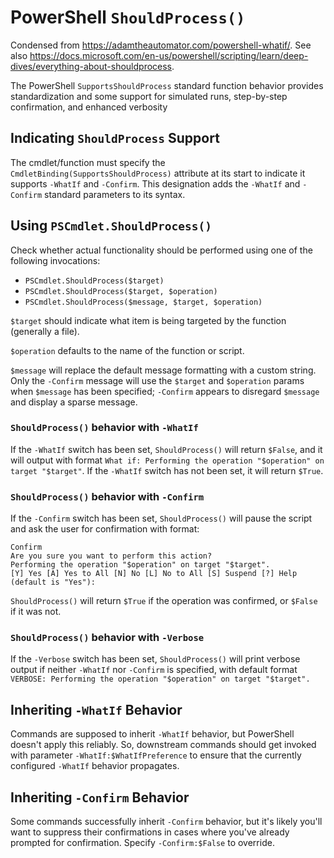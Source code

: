 # PowerShell `ShouldProcess()`
Condensed from https://adamtheautomator.com/powershell-whatif/. See also https://docs.microsoft.com/en-us/powershell/scripting/learn/deep-dives/everything-about-shouldprocess.

The PowerShell `SupportsShouldProcess` standard function behavior provides standardization and some support for simulated runs, step-by-step confirmation, and enhanced verbosity

## Indicating `ShouldProcess` Support

The cmdlet/function must specify the `CmdletBinding(SupportsShouldProcess)` attribute at its start to indicate it supports `-WhatIf` and `-Confirm`. This designation adds the `-WhatIf` and `-Confirm` standard parameters to its syntax.


## Using `PSCmdlet.ShouldProcess()`
Check whether actual functionality should be performed using one of the following invocations:

* `PSCmdlet.ShouldProcess($target)`
* `PSCmdlet.ShouldProcess($target, $operation)`
* `PSCmdlet.ShouldProcess($message, $target, $operation)`

`$target` should indicate what item is being targeted by the function (generally a file).

`$operation` defaults to the name of the function or script.

`$message` will replace the default message formatting with a custom string. Only the `-Confirm` message will use the `$target` and `$operation` params when `$message` has been specified; `-Confirm` appears to disregard `$message` and display a sparse message.

### `ShouldProcess()` behavior with `-WhatIf`
If the `-WhatIf` switch has been set, `ShouldProcess()` will return `$False`, and it will output with format `What if: Performing the operation "$operation" on target "$target"`. If the `-WhatIf` switch has not been set, it will return `$True`.

### `ShouldProcess()` behavior with `-Confirm`
If the `-Confirm` switch has been set, `ShouldProcess()` will pause the script and ask the user for confirmation with format:

```
Confirm
Are you sure you want to perform this action?
Performing the operation "$operation" on target "$target".
[Y] Yes [A] Yes to All [N] No [L] No to All [S] Suspend [?] Help (default is "Yes"):
```

`ShouldProcess()` will return `$True` if the operation was confirmed, or `$False` if it was not.

### `ShouldProcess()` behavior with `-Verbose`
If the `-Verbose` switch has been set, `ShouldProcess()` will print verbose output if neither `-WhatIf` nor `-Confirm` is specified, with default format `VERBOSE: Performing the operation "$operation" on target "$target".`




## Inheriting `-WhatIf` Behavior
Commands are supposed to inherit `-WhatIf` behavior, but PowerShell doesn't apply this reliably. So, downstream commands should get invoked with parameter `-WhatIf:$WhatIfPreference` to ensure that the currently configured `-WhatIf` behavior propagates. 




## Inheriting `-Confirm` Behavior
Some commands successfully inherit `-Confirm` behavior, but it's likely you'll want to suppress their confirmations in cases where you've already prompted for confirmation. Specify `-Confirm:$False` to override.